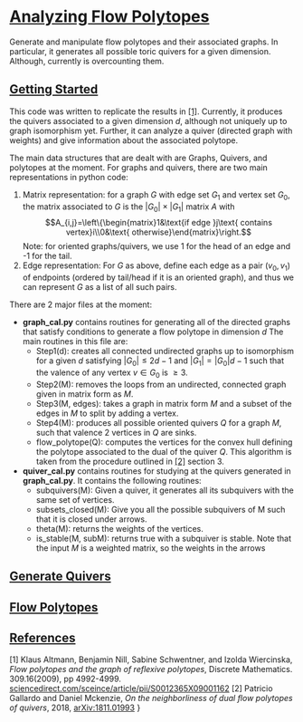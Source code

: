 # [Analyzing Flow Polytopes](#analyzing-flow_polytopes)
Generate and manipulate flow polytopes and their associated graphs. In particular, it generates all possible toric quivers for a given dimension. Although, currently is overcounting them.

## [Getting Started](#getting-started)
This code was written to replicate the results in [\[1\]](#main_paper). Currently, it produces the quivers associated to a given dimension *d*, although not uniquely up to graph isomorphism yet. Further, it can analyze a quiver (directed graph with weights) and give information about the associated polytope. 

The main data structures that are dealt with are Graphs, Quivers, and polytopes at the moment. For graphs and quivers, there are two main representations in python code: 
1. Matrix representation: for a graph $G$ with edge set $G_1$ and vertex set $G_0$, the matrix associated to $G$ is the $|G_0|\times|G_1|$ matrix $A$ with 
$$A_{i,j}=\left\{\begin{matrix}1&\text{if edge }j\text{ contains vertex}i\\0&\text{ otherwise}\end{matrix}\right.$$
Note: for oriented graphs/quivers, we use 1 for the head of an edge and -1 for the tail. 
1. Edge representation: For $G$ as above, define each edge as a pair $(v_0, v_1)$ of endpoints (ordered by tail/head if it is an oriented graph), and thus we can represent $G$ as a list of all such pairs. 

There are 2 major files at the moment:
* **graph\_cal.py** contains routines for generating all of the directed graphs that satisfy conditions to generate a flow polytope in dimension *d*
The main routines in this file are: 
    * Step1(d): creates all connected undirected graphs up to isomorphism for a given $d$ satisfying $|G_0|\le2d-1$ and $|G_1|=|G_0|d-1$ such that the valence of any vertex $v\in G_0$ is $\ge 3$. 
    * Step2(M): removes the loops from an undirected, connected graph given in matrix form as $M$.
    * Step3(M, edges): takes a graph in matrix form $M$ and a subset of the edges in $M$ to split by adding a vertex.
    * Step4(M): produces all possible oriented quivers $Q$ for a graph $M$, such that valence 2 vertices in $Q$ are sinks. 
    * flow\_polytope(Q): computes the vertices for the convex hull defining the polytope associated to the dual of the quiver $Q$. This algorithm is taken from the procedure outlined in [\[2\]](#neighborly_polytopes) section 3. 
* **quiver\_cal.py** contains routines for studying at the quivers generated in **graph\_cal.py**.  It contains the following routines:
    * subquivers(M): Given a quiver, it generates all its subquivers with the same set of vertices. 
    * subsets_closed(M): Give you all the possible subquivers of M such that it is closed under arrows. 
    * theta(M): returns the weights of the vertices.
    * is_stable(M, subM): returns true with a subquiver is stable. 
Note that the input *M* is a weighted matrix, so the weights in the arrows


## [Generate Quivers](#generate-quivers)

## [Flow Polytopes](#flow-polytopes)

## [References](#references)
<a id='main_paper'>\[1\]
Klaus Altmann, Benjamin Nill, Sabine Schwentner, and Izolda Wiercinska, *Flow polytopes and the graph of reflexive polytopes*, Discrete Mathematics. 309.16(2009), pp 4992-4999. 
[sciencedirect.com/sceince/article/pii/S0012365X09001162](http://www.sciencedirect.com/science/article/pii/S0012365X09001162)</a>
<a id='neighborly_polytopes'>\[2\]
Patricio Gallardo and Daniel Mckenzie, *On the neighborliness of dual flow polytopes of quivers*, 2018, <a href='http://arxiv.org/abs/1811.01993'>arXiv:1811.01993</a>
}
</a>
